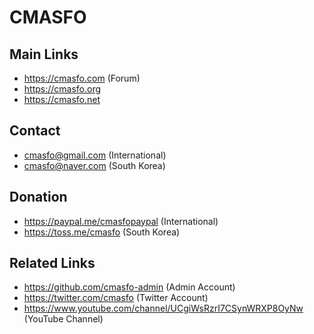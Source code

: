 
# CMASFO

## Main Links

* https://cmasfo.com (Forum)
* https://cmasfo.org
* https://cmasfo.net

## Contact

* cmasfo@gmail.com (International)
* cmasfo@naver.com (South Korea)

## Donation

* https://paypal.me/cmasfopaypal (International)
* https://toss.me/cmasfo (South Korea)

## Related Links

* https://github.com/cmasfo-admin (Admin Account)
* https://twitter.com/cmasfo (Twitter Account)
* https://www.youtube.com/channel/UCgiWsRzrI7CSynWRXP8OyNw (YouTube Channel)
